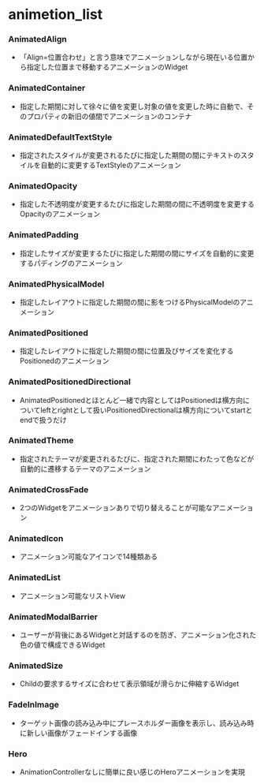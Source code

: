 # animetion_list

### AnimatedAlign
* 「Align=位置合わせ」と言う意味でアニメーションしながら現在いる位置から指定した位置まで移動するアニメーションのWidget

### AnimatedContainer
* 指定した期間に対して徐々に値を変更し対象の値を変更した時に自動で、そのプロパティの新旧の値間でアニメーションのコンテナ


### AnimatedDefaultTextStyle
* 指定されたスタイルが変更されるたびに指定した期間の間にテキストのスタイルを自動的に変更するTextStyleのアニメーション

### AnimatedOpacity
* 指定した不透明度が変更するたびに指定した期間の間に不透明度を変更するOpacityのアニメーション

### AnimatedPadding
* 指定したサイズが変更するたびに指定した期間の間にサイズを自動的に変更するパディングのアニメーション

### AnimatedPhysicalModel
* 指定したレイアウトに指定した期間の間に影をつけるPhysicalModelのアニメーション

### AnimatedPositioned
* 指定したレイアウトに指定した期間の間に位置及びサイズを変化するPositionedのアニメーション

### AnimatedPositionedDirectional
* AnimatedPositionedとほとんど一緒で内容としてはPositionedは横方向についてleftとrightとして扱いPositionedDirectionalは横方向についてstartとendで扱うだけ

### AnimatedTheme
* 指定されたテーマが変更されるたびに、指定された期間にわたって色などが自動的に遷移するテーマのアニメーション

### AnimatedCrossFade
* 2つのWidgetをアニメーションありで切り替えることが可能なアニメーション

### AnimatedIcon
* アニメーション可能なアイコンで14種類ある

### AnimatedList
* アニメーション可能なリストView

### AnimatedModalBarrier
* ユーザーが背後にあるWidgetと対話するのを防ぎ、アニメーション化された色の値で構成できるWidget

### AnimatedSize
* Childの要求するサイズに合わせて表示領域が滑らかに伸縮するWidget

### FadeInImage
* ターゲット画像の読み込み中にプレースホルダー画像を表示し、読み込み時に新しい画像がフェードインする画像

### Hero
* AnimationControllerなしに簡単に良い感じのHeroアニメーションを実現
